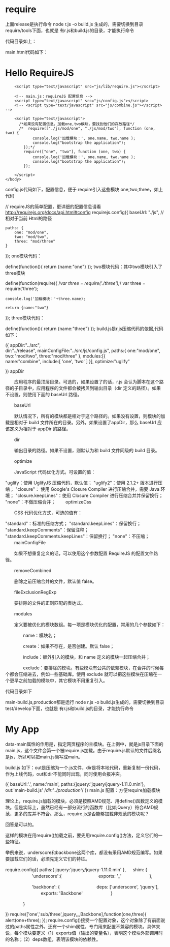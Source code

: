 # require

上面release是执行命令 node r.js -o build.js 生成的，需要切换到目录require/tools下面，也就是 有r.js和build.js的目录，才能执行命令

代码目录如上：

main.html代码如下：

<!DOCTYPE html>
<html>
    <head>
        <meta charset="utf-8">
        <title>Hello RequireJS</title>
    </head>
    <body>
        <h1>Hello RequireJS</h1>

        <script type="text/javascript" src="js/lib/require.js"></script>

        <!-- main.js：requireJS 配置信息 -->
        <script type="text/javascript" src="js/config.js"></script>
        <!-- <script type="text/javascript" src="js/combine.js"></script> -->

        <script type="text/javascript">
          /*如果没有配置信息，加载one,two模块，要找到他们的存放路径*/
          /*  require(["./js/mod/one", "./js/mod/two"], function (one, two) {
                console.log('加载模块：', one.name, two.name );
                console.log("bootstrap the application");
            });*/
            require(["one", "two"], function (one, two) {
                console.log('加载模块：', one.name, two.name );
                console.log("bootstrap the application");                  
            });

        </script>
    </body>
</html>
config.js代码如下，配置信息，便于 require引入这些模块 one,two,three，如上代码

// requireJS的简单配置，更详细的配置信息请看 http://requirejs.org/docs/api.html#config
requirejs.config({
    baseUrl: "./js", //相对于当前 Html的路径
    
    paths: { 
        one: "mod/one",
        two: "mod/two",
        three: "mod/three"
    }
});
one模块代码：

define(function(){
    return {name:"one"}
});
two模块代码：其中two模块引入了three模块

define(function(require){
    /*var three = require('./three');*/
    var three = require('three');


    console.log('加载模块：'+three.name);

    return {name:"two"}
});
three模块代码：

define(function(){
    return {name:"three"}
});
build.js是r.js压缩代码的依据,代码如下：

({
    appDir:"../src",   
    dir:"../release", 
    mainConfigFile:"../src/js/config.js", 
    paths:{
        one:"mod/one",
        two:"mod/two",
        three:"mod/three"
    },
    modules:[{  
        name:"combine",
        include:[
            'one',
            'two'
        ]
    }],
    optimize:"uglify" 
   
})
     appDir

　　应用程序的最顶层目录。可选的，如果设置了的话，r.js 会认为脚本在这个路径的子目录中，应用程序的文件都会被拷贝到输出目录（dir 定义的路径）。如果不设置，则使用下面的 baseUrl 路径。

　　baseUrl

　　默认情况下，所有的模块都是相对于这个路径的。如果没有设置，则模块的加载是相对于 build 文件所在的目录。另外，如果设置了appDir，那么 baseUrl 应该定义为相对于 appDir 的路径。

　　dir

　　输出目录的路径。如果不设置，则默认为和 build 文件同级的 build 目录。

　　optimize

　　JavaScript 代码优化方式。可设置的值：

"uglify：使用 UglifyJS 压缩代码，默认值；
"uglify2"：使用 2.1.2+ 版本进行压缩；
"closure"： 使用 Google's Closure Compiler 进行压缩合并，需要 Java 环境；
"closure.keepLines"：使用 Closure Compiler 进行压缩合并并保留换行；
"none"：不做压缩合并；
　　optimizeCss

　　CSS 代码优化方式，可选的值有：

"standard"：标准的压缩方式；
"standard.keepLines"：保留换行；
"standard.keepComments"：保留注释；
"standard.keepComments.keepLines"：保留换行；
"none"：不压缩；
　　mainConfigFile

　　如果不想重复定义的话，可以使用这个参数配置 RequireJS 的配置文件路径。

　　removeCombined

　　删除之前压缩合并的文件，默认值 false。

　　fileExclusionRegExp

　　要排除的文件的正则匹配的表达式。

　　modules

　　定义要被优化的模块数组。每一项是模块优化的配置，常用的几个参数如下：

　　　　name：模块名；

　　　　create：如果不存在，是否创建。默认 false；

　　　　include：额外引入的模块，和 name 定义的模块一起压缩合并；

　　　　exclude：要排除的模块。有些模块有公共的依赖模块，在合并的时候每个都会压缩进去，例如一些基础库。使用 exclude 就可以把这些模块在压缩在一个更早之前加载的模块中，其它模块不用重复引入。

 

 

代码目录如下

 



main-build.js,production都是运行 node r.js -o build.js生成的，需要切换到目录test/develop下面，也就是 有r.js和build.js的目录，才能执行命令

<!DOCTYPE html>
<html>
    <head>
        <title>My App</title>
       <!--  <link rel="stylesheet" type="text/css" href="css/main.css"> -->
        <script data-main="js/main-build" src="js/require.js"></script>
    </head>
    <body>
        <h1>My App</h1>
    </body>
</html>
data-main属性的作用是，指定网页程序的主模块。在上例中，就是js目录下面的main.js，这个文件会第一个被require.js加载。由于require.js默认的文件后缀名是js，所以可以把main.js简写成main。

 

 

build.js 如下：out是压缩为一个.js文件，dir是将本地代码，重新复制一份代码，作为上线代码，out和dir不能同时出现，同时使用会报冲突。

({
    baseUrl:'.',
    name:'main',
    paths:{jquery:'jquery/jquery-1.11.0.min'},
    out:'main-build.js'
    /*dir:'../production'*/
})
main.js 配置：方便require加载模块

理论上，require.js加载的模块，必须是按照AMD规范、用define()函数定义的模块。但是实际上，虽然已经有一部分流行的函数库（比如jQuery）符合AMD规范，更多的库并不符合。那么，require.js是否能够加载非规范的模块呢？

回答是可以的。

这样的模块在用require()加载之前，要先用require.config()方法，定义它们的一些特征。

举例来说，underscore和backbone这两个库，都没有采用AMD规范编写。如果要加载它们的话，必须先定义它们的特征。

require.config({
    paths:{
        jquery:'jquery/jquery-1.11.0.min'
    },
　    shim: {  
　　　　　　'underscore':{
　　　　　　　　exports: '_'
　　　　　　},

　　　　　　'backbone': {
　　　　　　　　deps: ['underscore', 'jquery'],
　　　　　　　　exports: 'Backbone'
　　　　　　}

　　　　}

})
require(['one','sub/three',jquery,_,Backbone],function(one,three){
   alert(one+three);
});
require.config()接受一个配置对象，这个对象除了有前面说过的paths属性之外，还有一个shim属性，专门用来配置不兼容的模块。具体来说，每个模块要定义（1）exports值（输出的变量名），表明这个模块外部调用时的名称；（2）deps数组，表明该模块的依赖性。

 

